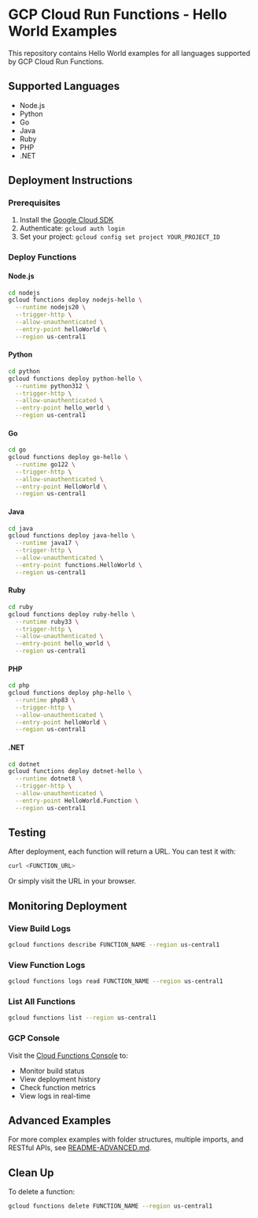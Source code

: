 # GCP Cloud Run Functions - Hello World Examples

This repository contains Hello World examples for all languages supported by GCP Cloud Run Functions.

## Supported Languages

- Node.js
- Python
- Go
- Java
- Ruby
- PHP
- .NET

## Deployment Instructions

### Prerequisites

1. Install the [Google Cloud SDK](https://cloud.google.com/sdk/docs/install)
2. Authenticate: `gcloud auth login`
3. Set your project: `gcloud config set project YOUR_PROJECT_ID`

### Deploy Functions

#### Node.js
```bash
cd nodejs
gcloud functions deploy nodejs-hello \
  --runtime nodejs20 \
  --trigger-http \
  --allow-unauthenticated \
  --entry-point helloWorld \
  --region us-central1
```

#### Python
```bash
cd python
gcloud functions deploy python-hello \
  --runtime python312 \
  --trigger-http \
  --allow-unauthenticated \
  --entry-point hello_world \
  --region us-central1
```

#### Go
```bash
cd go
gcloud functions deploy go-hello \
  --runtime go122 \
  --trigger-http \
  --allow-unauthenticated \
  --entry-point HelloWorld \
  --region us-central1
```

#### Java
```bash
cd java
gcloud functions deploy java-hello \
  --runtime java17 \
  --trigger-http \
  --allow-unauthenticated \
  --entry-point functions.HelloWorld \
  --region us-central1
```

#### Ruby
```bash
cd ruby
gcloud functions deploy ruby-hello \
  --runtime ruby33 \
  --trigger-http \
  --allow-unauthenticated \
  --entry-point hello_world \
  --region us-central1
```

#### PHP
```bash
cd php
gcloud functions deploy php-hello \
  --runtime php83 \
  --trigger-http \
  --allow-unauthenticated \
  --entry-point helloWorld \
  --region us-central1
```

#### .NET
```bash
cd dotnet
gcloud functions deploy dotnet-hello \
  --runtime dotnet8 \
  --trigger-http \
  --allow-unauthenticated \
  --entry-point HelloWorld.Function \
  --region us-central1
```

## Testing

After deployment, each function will return a URL. You can test it with:

```bash
curl <FUNCTION_URL>
```

Or simply visit the URL in your browser.

## Monitoring Deployment

### View Build Logs
```bash
gcloud functions describe FUNCTION_NAME --region us-central1
```

### View Function Logs
```bash
gcloud functions logs read FUNCTION_NAME --region us-central1
```

### List All Functions
```bash
gcloud functions list --region us-central1
```

### GCP Console
Visit the [Cloud Functions Console](https://console.cloud.google.com/functions) to:
- Monitor build status
- View deployment history
- Check function metrics
- View logs in real-time

## Advanced Examples

For more complex examples with folder structures, multiple imports, and RESTful APIs, see [README-ADVANCED.md](README-ADVANCED.md).

## Clean Up

To delete a function:
```bash
gcloud functions delete FUNCTION_NAME --region us-central1
```
